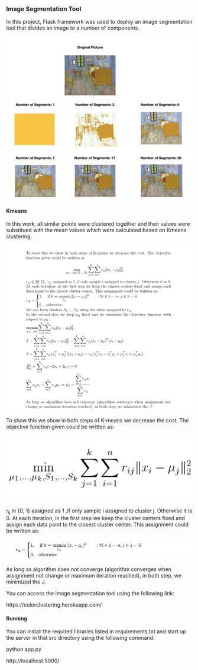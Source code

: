 ### Image Segmentation Tool 
<p align = "justify">
In this project,  Flask framework was used to deploy an image segmentation tool that divides an image to a number of components. 
</p>

#### 
<p align = "center">
	<img src = "https://github.com/rojinnew/image_segmentation/blob/master/segments.png">
</p>

#### Kmeans 
In this work, all similar points were clustered together and their values were substitued with the mean values which were calculated based on Kmeans clustering.
<p align = "center" width = "200px">
	<img src = "https://github.com/rojinnew/image_segmentation/blob/master/kmeans.png">
</p>
<p>
To show this we show in both steps of K-means we decrease the cost.
The objective function given could be written as:
</p>
<p align = "center">
	<img src = "https://github.com/rojinnew/image_segmentation/blob/master/f1.png">
</p>
r<sub>ij</sub> in {0, 1} assigned as 1 ,if only sample i assigned to cluster j. Otherwise it is 0.  At each iteration, in the first step we keep the cluster centers fixed and assign each data point to the closest cluster center. This assignment could be written as:
<p align = "center">
	<img src = "https://github.com/rojinnew/image_segmentation/blob/master/f2.png">
</p>
As long as algorithm does not converge (algorithm converges when assignment not change or maximum iteration reached), in both step, we minimized the J.





You can access the image segmentation tool using the following link:
<p align = "left">
https://colorclustering.herokuapp.com/
</p>
 
#### Running 
You can install the required libraries listed in requirements.txt and start up the server in that src directory using the following command: 
 
python app.py 
 
http://localhost:5000/

